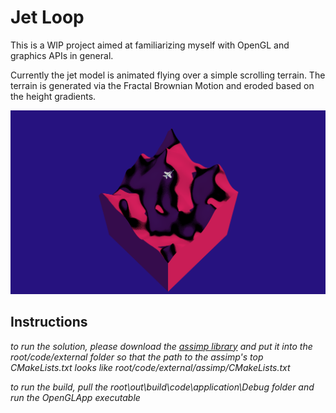 # Jet Loop

This is a WIP project aimed at familiarizing myself with OpenGL and graphics APIs in general.

Currently the jet model is animated flying over a simple scrolling terrain. The terrain is generated via the Fractal Brownian Motion and eroded based on the height gradients. 

![render image](root/assets/images/cover.png "Raw patron count")


## Instructions
*to run the solution, please download the [assimp library](https://github.com/assimp/assimp/blob/master/Build.md) and put it into the root/code/external folder so that the path to the assimp's top CMakeLists.txt looks like root/code/external/assimp/CMakeLists.txt*

*to run the build, pull the root\out\build\code\application\Debug folder and run the OpenGLApp executable*
